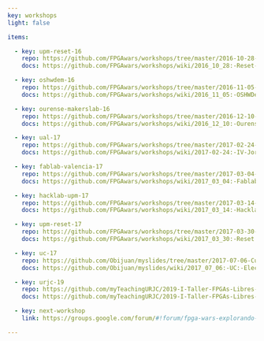 ```yaml
---
key: workshops
light: false

items:

  - key: upm-reset-16
    repo: https://github.com/FPGAwars/workshops/tree/master/2016-10-28-Reset-ETSII-UPM
    docs: https://github.com/FPGAwars/workshops/wiki/2016_10_28:-Reset-ETSII-UPM

  - key: oshwdem-16
    repo: https://github.com/FPGAwars/workshops/tree/master/2016-11-05-OSHWDem16
    docs: https://github.com/FPGAwars/workshops/wiki/2016_11_05:-OSHWDem16-A-Coru%C3%B1a

  - key: ourense-makerslab-16
    repo: https://github.com/FPGAwars/workshops/tree/master/2016-12-10-OurenseMakersLab
    docs: https://github.com/FPGAwars/workshops/wiki/2016_12_10:-Ourense-MakersLab

  - key: ual-17
    repo: https://github.com/FPGAwars/workshops/tree/master/2017-02-24-IV-jornadas-informatica-UAL
    docs: https://github.com/FPGAwars/workshops/wiki/2017-02-24:-IV-Jornadas-de-Inform%C3%A1tica-Universidad-de-Almer%C3%ADa

  - key: fablab-valencia-17
    repo: https://github.com/FPGAwars/workshops/tree/master/2017-03-04-Fablab-Valencia/Taller-Fablab-Valencia
    docs: https://github.com/FPGAwars/workshops/wiki/2017_03_04:-Fablab-Valencia

  - key: hacklab-upm-17
    repo: https://github.com/FPGAwars/workshops/tree/master/2017-03-14-ETSIDI-hacklab-upm
    docs: https://github.com/FPGAwars/workshops/wiki/2017_03_14:-Hacklab-UPM.-ETSIDI

  - key: upm-reset-17
    repo: https://github.com/FPGAwars/workshops/tree/master/2017-03-30-Reset-ETSII-UPM
    docs: https://github.com/FPGAwars/workshops/wiki/2017_03_30:-Reset.-ETSII,-UPM

  - key: uc-17
    repo: https://github.com/Obijuan/myslides/tree/master/2017-07-06-Curso-Verano-UC-Introduccion-FPGAs-libres
    docs: https://github.com/Obijuan/myslides/wiki/2017_07_06:-UC:-Electr%C3%B3nica-digital-para-todos-con-FPGAs-libres

  - key: urjc-19
    repo: https://github.com/myTeachingURJC/2019-I-Taller-FPGAs-Libres-ETSIT-URJC
    docs: https://github.com/myTeachingURJC/2019-I-Taller-FPGAs-Libres-ETSIT-URJC/wiki

  - key: next-workshop
    link: https://groups.google.com/forum/#!forum/fpga-wars-explorando-el-lado-libre

---
```

